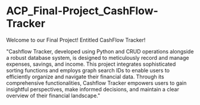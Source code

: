 # ACP_Final-Project_CashFlow-Tracker
Welcome to our Final Project! Entitled CashFlow Tracker!

"Cashflow Tracker, developed using Python and CRUD operations alongside a robust database system, is designed to meticulously record and manage expenses, savings, and income. This project integrates sophisticated sorting functions and employs graph search IDs to enable users to efficiently organize and navigate their financial data. Through its comprehensive functionalities, Cashflow Tracker empowers users to gain insightful perspectives, make informed decisions, and maintain a clear overview of their financial landscape."

